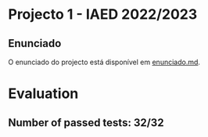 # Projecto 1 - IAED 2022/2023

## Enunciado

O enunciado do projecto está disponível em [enunciado.md](enunciado.md). 



# Evaluation

## Number of passed tests: 32/32